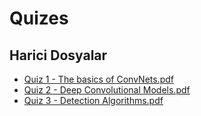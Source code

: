 # Quizes


<!--HariciDosyalar-->

## Harici Dosyalar

- [Quiz 1 - The basics of ConvNets.pdf](./Quiz%201%20-%20The%20basics%20of%20ConvNets.pdf)
- [Quiz 2 - Deep Convolutional Models.pdf](./Quiz%202%20-%20Deep%20Convolutional%20Models.pdf)
- [Quiz 3 - Detection Algorithms.pdf](./Quiz%203%20-%20Detection%20Algorithms.pdf)


<!--HariciDosyalar-->

